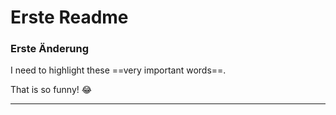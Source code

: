 # Erste Readme

### Erste Änderung

I need to highlight these ==very important words==.

That is so funny! :joy:

---
